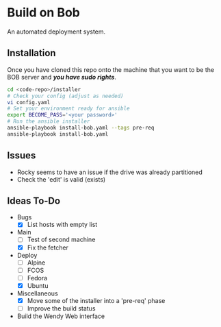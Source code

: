 # Build on Bob

An automated deployment system.

## Installation

Once you have cloned this repo onto the machine that you want to be the BOB server and ***you have sudo rights***.

```bash
cd <code-repo>/installer
# Check your config (adjust as needed)
vi config.yaml
# Set your environment ready for ansible
export BECOME_PASS='<your password>'
# Run the ansible installer
ansible-playbook install-bob.yaml --tags pre-req
ansible-playbook install-bob.yaml
```

## Issues

- Rocky seems to have an issue if the drive was already partitioned
- Check the 'edit' is valid (exists)

## Ideas To-Do

- Bugs
  - [x] List hosts with empty list

- Main
  - [ ] Test of second machine
  - [x] Fix the fetcher

- Deploy
  - [ ] Alpine
  - [ ] FCOS
  - [ ] Fedora
  - [x] Ubuntu

- Miscellaneous
  - [x] Move some of the installer into a 'pre-req' phase
  - [ ] Improve the build status

- Build the Wendy Web interface
